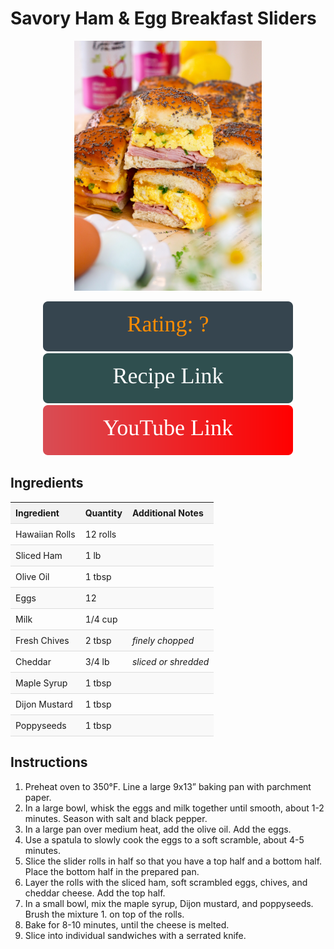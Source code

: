 # Savory Ham & Egg Breakfast Sliders
<p align="center">
  <img src="images/savory-ham-egg-breakfast-sliders.jpg" width="300" height="400">
</p>

<div align="center">
  <img src="../graphics/svg/stars-unknown.svg" alt="Unknown Rating">
</div>

<div align="center">
  <a href="https://www.abrightmoment.com/recipes/savory-ham-egg-breakfast-sliders">
    <img src="../graphics/svg/link-button-recipe.svg" alt="Recipe Link">
  </a>
</div>

<div align="center">
  <a href="https://youtu.be/-8hLKZqaynY">
    <img src="../graphics/svg/link-button-youtube.svg" alt="YouTube Link">
  </a>
</div>


## Ingredients
<style>
table {
  width: 100%;
  border-collapse: collapse;
}

th, td {
  padding: 8px;
  text-align: left;
  border-bottom: 1px solid #ddd;
}

th {
  background-color: #f2f2f2;
}

tr:nth-child(even) {
  background-color: #f9f9f9;
}

td:nth-child(3) {
  font-style: italic;
}
</style>

| Ingredient | Quantity | Additional Notes |
| --- | --- | --- |
| Hawaiian Rolls | 12 rolls |
| Sliced Ham | 1 lb |
| Olive Oil | 1 tbsp |
| Eggs | 12 |
| Milk | 1/4 cup |
| Fresh Chives | 2 tbsp | finely chopped |
| Cheddar | 3/4 lb | sliced or shredded |
| Maple Syrup | 1 tbsp |
| Dijon Mustard | 1 tbsp |
| Poppyseeds | 1 tbsp |


## Instructions
1. Preheat oven to 350°F. Line a large 9x13” baking pan with parchment paper.
1. In a large bowl, whisk the eggs and milk together until smooth, about 1-2 minutes. Season with salt and black pepper.
1. In a large pan over medium heat, add the olive oil. Add the eggs.
1. Use a spatula to slowly cook the eggs to a soft scramble, about 4-5 minutes.
1. Slice the slider rolls in half so that you have a top half and a bottom half. Place the bottom half in the prepared pan.
1. Layer the rolls with the sliced ham, soft scrambled eggs, chives, and cheddar cheese. Add the top half.
1. In a small bowl, mix the maple syrup, Dijon mustard, and poppyseeds. Brush the mixture 1. on top of the rolls.
1. Bake for 8-10 minutes, until the cheese is melted.
1. Slice into individual sandwiches with a serrated knife.
